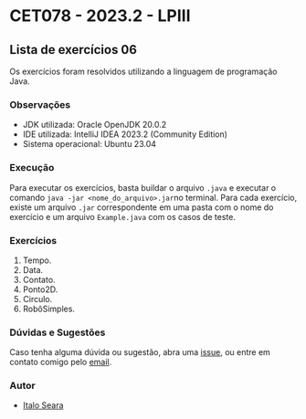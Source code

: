 # CET078 - 2023.2 - LPIII

## Lista de exercícios 06

Os exercícios foram resolvidos utilizando a linguagem de programação Java.

### Observações

- JDK utilizada: Oracle OpenJDK 20.0.2
- IDE utilizada: IntelliJ IDEA 2023.2 (Community Edition)
- Sistema operacional: Ubuntu 23.04

### Execução

Para executar os exercícios, basta buildar o arquivo `.java` e executar o comando
`java -jar <nome_do_arquivo>.jar`no terminal. Para cada exercício, existe um arquivo `.jar` correspondente em uma
pasta com o nome do exercício e um arquivo `Example.java` com os casos de teste.

### Exercícios

1. Tempo.
2. Data.
3. Contato.
4. Ponto2D.
5. Circulo.
6. RobôSimples.

### Dúvidas e Sugestões

Caso tenha alguma dúvida ou sugestão, abra uma [issue](https://github.com/italoseara/LPIII-Listas-de-Exercicios/issues), ou entre em contato comigo pelo [email](mailto:isseara.cic@uesc.com).

### Autor

- [Italo Seara](https://github.com/italoseara)